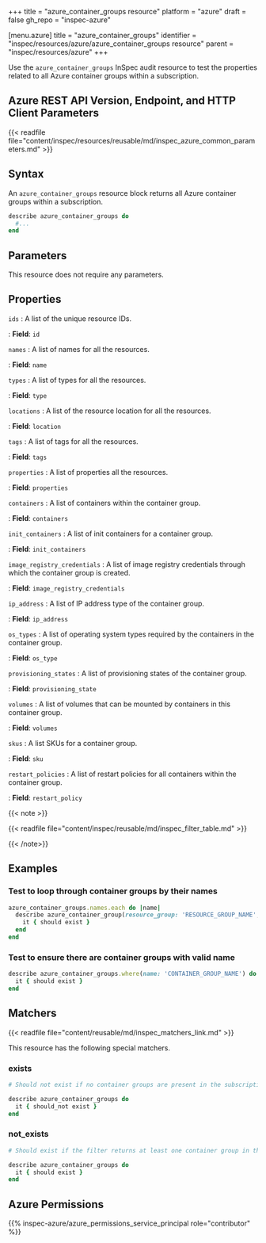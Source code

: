 +++
title = "azure_container_groups resource"
platform = "azure"
draft = false
gh_repo = "inspec-azure"

[menu.azure]
title = "azure_container_groups"
identifier = "inspec/resources/azure/azure_container_groups resource"
parent = "inspec/resources/azure"
+++

Use the `azure_container_groups` InSpec audit resource to test the properties related to all Azure container groups within a subscription.

## Azure REST API Version, Endpoint, and HTTP Client Parameters

{{< readfile file="content/inspec/resources/reusable/md/inspec_azure_common_parameters.md" >}}

## Syntax

An `azure_container_groups` resource block returns all Azure container groups within a subscription.

```ruby
describe azure_container_groups do
  #...
end
```

## Parameters

This resource does not require any parameters.

## Properties

`ids`
: A list of the unique resource IDs.

: **Field**: `id`

`names`
: A list of names for all the resources.

: **Field**: `name`

`types`
: A list of types for all the resources.

: **Field**: `type`

`locations`
: A list of the resource location for all the resources.

: **Field**: `location`

`tags`
: A list of tags for all the resources.

: **Field**: `tags`

`properties`
: A list of properties all the resources.

: **Field**: `properties`

`containers`
: A list of containers within the container group.

: **Field**: `containers`

`init_containers`
: A list of init containers for a container group.

: **Field**: `init_containers`

`image_registry_credentials`
: A list of image registry credentials through which the container group is created.

: **Field**: `image_registry_credentials`

`ip_address`
: A list of IP address type of the container group.

: **Field**: `ip_address`

`os_types`
: A list of operating system types required by the containers in the container group.

: **Field**: `os_type`

`provisioning_states`
: A list of provisioning states of the container group.

: **Field**: `provisioning_state`

`volumes`
: A list of volumes that can be mounted by containers in this container group.

: **Field**: `volumes`

`skus`
: A list SKUs for a container group.

: **Field**: `sku`

`restart_policies`
: A list of restart policies for all containers within the container group.

: **Field**: `restart_policy`

{{< note >}}

{{< readfile file="content/inspec/reusable/md/inspec_filter_table.md" >}}

{{< /note>}}

## Examples

### Test to loop through container groups by their names

```ruby
azure_container_groups.names.each do |name|
  describe azure_container_group(resource_group: 'RESOURCE_GROUP_NAME', name: 'CONTAINER_GROUP_NAME') do
    it { should exist }
  end
end
```

### Test to ensure there are container groups with valid name

```ruby
describe azure_container_groups.where(name: 'CONTAINER_GROUP_NAME') do
  it { should exist }
end
```

## Matchers

{{< readfile file="content/reusable/md/inspec_matchers_link.md" >}}

This resource has the following special matchers.

### exists

```ruby
# Should not exist if no container groups are present in the subscription.

describe azure_container_groups do
  it { should_not exist }
end
```

### not_exists

```ruby
# Should exist if the filter returns at least one container group in the subscription.

describe azure_container_groups do
  it { should exist }
end
```

## Azure Permissions

{{% inspec-azure/azure_permissions_service_principal role="contributor" %}}
